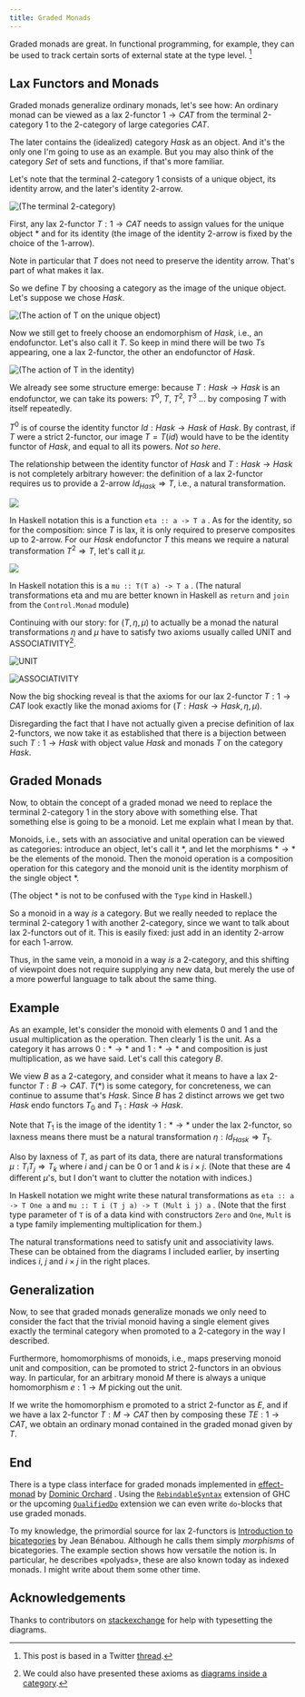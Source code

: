 ```yaml
---
title: Graded Monads
---
```


Graded monads are great. In functional programming, for example, they
can be used to track certain sorts of external state at the type
level.  [^1] 

## Lax Functors and Monads ##

Graded monads generalize ordinary monads, let's see how: An ordinary
monad can be viewed as a lax 2-functor $1 → CAT$ from the terminal
2-category $1$ to the 2-category of large categories $CAT$.

The later contains the (idealized) category $Hask$ as an object. And
it's the only one I'm going to use as an example. But you may also
think of the category $Set$ of sets and functions, if that's more
familiar.

Let's note that the terminal 2-category $1$ consists of a
unique object, its identity arrow, and the later's identity 2-arrow.

![(The terminal 2-category)](../diagrams/terminalTwoCat.svg)

First, any lax 2-functor $T : 1 → CAT$ needs to assign values for the
unique object $*$ and for its identity (the image of the identity 2-arrow
is fixed by the choice of the 1-arrow).

Note in particular that $T$ does not need to preserve the identity
arrow. That's part of what makes it lax.

So we define $T$ by choosing a category as the image of the unique
object. Let's suppose we chose $Hask$.

![(The action of $T$ on the unique object)](../diagrams/tmapstar.svg)

Now we still get to freely choose an endomorphism of $Hask$, i.e., an
endofunctor. Let's also call it $T$. So keep in mind there will be two
$T$s appearing, one a lax 2-functor, the other an endofunctor of
$Hask$.

![(The action of $T$ in the identity)](../diagrams/tmapid.svg)

We already see some structure emerge: because $T : Hask → Hask$ is an
endofunctor, we can take its powers: $T^0$, $T$, $T^2$, $T^3$ ... by
composing $T$ with itself repeatedly.

$T^0$ is of course the identity functor $Id : Hask → Hask$ of $Hask$.
By contrast, if $T$ were a strict 2-functor, our image $T=T(id)$ would
have to be the identity functor of $Hask$, and equal to all its
powers. *Not so here*.

The relationship between the identity functor of $Hask$ and $T : Hask
→ Hask$ is not completely arbitrary however: the definition of a lax
2-functor requires us to provide a 2-arrow $Id_{Hask} ⇒ T$, i.e., a
natural transformation.

![](../diagrams/laxEta.svg)
	
In Haskell notation this is a function `eta :: a -> T a` .  As for the
identity, so for the composition: since $T$ is lax, it is only
required to preserve composites up to 2-arrow. For our $Hask$
endofunctor $T$ this means we require a natural transformation $T^2 ⇒
T$, let's call it $μ$.

![](../diagrams/laxMu.svg)

In Haskell notation this is a `mu :: T(T a) -> T a` .  (The natural
transformations eta and mu are better known in Haskell as `return` and
`join` from the `Control.Monad` module)

Continuing with our story: for $(T, η, μ)$ to actually be a monad the
natural transformations $η$ and $μ$ have to satisfy two axioms usually
called UNIT and ASSOCIATIVITY[^4]. 

![UNIT](../diagrams/monadUnit.svg)

![ASSOCIATIVITY](../diagrams/monadAssociativity.svg)

Now the big shocking reveal is that the axioms for our lax 2-functor
$T : 1 → CAT$ look exactly like the monad axioms for $(T : Hask →
Hask, η, μ)$.

Disregarding the fact that I have not actually given a precise
definition of lax 2-functors, we now take it as established that there
is a bijection between such $T : 1 → Hask$ with object value $Hask$
and monads $T$ on the category $Hask$.

## Graded Monads ##

Now, to obtain the concept of a graded monad we need to replace the
terminal 2-category $1$ in the story above with something else. That
something else is going to be a monoid. Let me explain what I mean by
that.

Monoids, i.e., sets with an associative and unital operation can be
viewed as categories: introduce an object, let's call it $*$, and let
the morphisms $* → *$ be the elements of the monoid. Then the monoid
operation is a composition operation for this category and the monoid
unit is the identity morphism of the single object $*$.

(The object $*$ is not to be confused with the `Type` kind in
Haskell.)

So a monoid in a way *is* a category. But we really needed to replace
the terminal 2-category $1$ with another 2-category, since we want to
talk about lax 2-functors out of it. This is easily fixed: just add in
an identity 2-arrow for each 1-arrow.

Thus, in the same vein, a monoid in a way *is* a 2-category, and this
shifting of viewpoint does not require supplying any new data, but
merely the use of a more powerful language to talk about the same
thing.

## Example ##

As an example, let's consider the monoid with elements $0$ and $1$ and
the usual multiplication as the operation. Then clearly $1$ is the
unit. As a category it has arrows $0 : * → *$ and $1 : * → *$ and
composition is just multiplication, as we have said. Let's call this
category $B$.

We view $B$ as a 2-category, and consider what it means to have a lax
2-functor $T : B → CAT$. $T(*)$ is some category, for concreteness, we
can continue to assume that's $Hask$. Since $B$ has 2 distinct arrows
we get two $Hask$ endo functors $T_0$ and $T_1 : Hask → Hask$.

Note that $T_1$ is the image of the identity $1 : * → *$ under the lax
2-functor, so laxness means there must be a natural transformation
$η : Id_{Hask} ⇒ T_1$.

Also by laxness of $T$, as part of its data, there are natural
transformations $μ : T_i T_j ⇒ T_k$ where $i$ and $j$ can be $0$ or
$1$ and $k$ is $i×j$. (Note that these are 4 different $μ$'s, but
I don't want to clutter the notation with indices.)

In Haskell notation we might write these natural transformations as
`eta :: a -> T One a` and `mu :: T i (T j a) -> T (Mult i j) a` . (Note
that the first type parameter of `T` is of a data kind with
constructors `Zero` and `One`, `Mult` is a type family implementing
multiplication for them.)

The natural transformations need to satisfy unit and associativity
laws. These can be obtained from the diagrams I included earlier, by
inserting indices $i$, $j$ and $i×j$ in the right places.

## Generalization ##

Now, to see that graded monads generalize monads we only need to
consider the fact that the trivial monoid having a single element
gives exactly the terminal category when promoted to a 2-category in
the way I described.

Furthermore, homomorphisms of monoids, i.e., maps preserving monoid
unit and composition, can be promoted to strict 2-functors in an
obvious way. In particular, for an arbitrary monoid $M$ there is always a
unique homomorphism $e: 1 → M$ picking out the unit.

If we write the homomorphism e promoted to a strict 2-functor as $E$,
and if we have a lax 2-functor $T : M → CAT$ then by composing these
$T E : 1 → CAT$, we obtain an ordinary monad contained in the graded
monad given by $T$.

## End ##

 There is a type class interface for graded monads implemented in
[effect-monad](https://hackage.haskell.org/package/effect-monad) by
[Dominic Orchard](https://twitter.com/dorchard) . Using the
[`RebindableSyntax`](https://downloads.haskell.org/ghc/latest/docs/html/users_guide/exts/rebindable_syntax.html?highlight=rebindable#extension-RebindableSyntax)
extension of GHC or the upcoming
[`QualifiedDo`](https://downloads.haskell.org/ghc/latest/docs/html/users_guide/exts/qualified_do.html#extension-QualifiedDo)
extension we can even write `do`-blocks that use graded monads.

To my knowledge, the primordial source for lax 2-functors is
[Introduction to
bicategories](https://link.springer.com/chapter/10.1007/BFb0074299) by
Jean Bénabou. Although he calls them simply *morphisms* of
bicategories. The example section shows how versatile the notion is.
In particular, he describes «polyads», these are also known today as
indexed monads. I might write about them some other time.

## Acknowledgements ##

Thanks to contributors on
    [stackexchange](https://tex.stackexchange.com/questions/629149/how-do-i-put-math-mode-inside-a-tikz-picture-inside-math-mode)
    for help with typesetting the diagrams.

[^1]: This post is based in a Twitter
    [thread](https://twitter.com/6d03/status/1472637883685163009).

[^4]: We could also have presented these axioms as [diagrams inside a
    category](https://en.m.wikipedia.org/wiki/Monad_(category_theory)).
